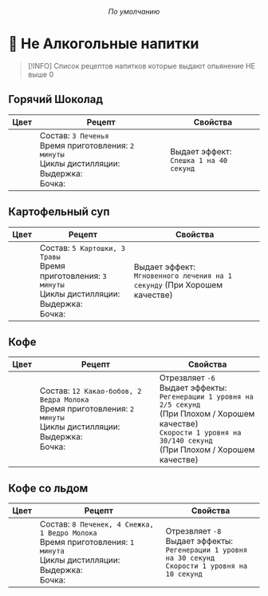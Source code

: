 *<span style="color: gray;"><center>По умолчанию</center></span>*

# 📖 Не Алкогольные напитки

> [!INFO] Список рецептов напитков которые выдают опьянение НЕ выше 0


<!-- 

## 
|Цвет|Рецепт|Свойства|
|-|-|-|
| <MCBottle color="#000000" size="big" />  | Состав: `n` <br/>Время приготовления: `n` <br/>Циклы дистилляции: `n` <br/>Выдержка: `n` <br/>Бочка: `n`| <br/> |
 
-->

## Горячий Шоколад
|Цвет|Рецепт|Свойства|
|-|-|-|
| <MCBottle color="#650012" size="big" /> | Состав: `3 Печенья` <br/>Время приготовления: `2 минуты` <br/>Циклы дистилляции: <iconify-icon icon="solar:close-square-bold-duotone" style="margin-right:0.10rem;margin:center;color: #FF0000" ></iconify-icon><br/>Выдержка: <iconify-icon icon="solar:close-square-bold-duotone" style="margin-right:0.10rem;margin:center;color: #FF0000" ></iconify-icon> <br/>Бочка: <iconify-icon icon="solar:close-square-bold-duotone" style="margin-right:0.10rem;margin:center;color: #FF0000" ></iconify-icon>| Выдает эффект:<br/> `Спешка 1 на 40 секунд` |
 
 

## Картофельный суп
|Цвет|Рецепт|Свойства|
|-|-|-|
| <MCBottle color="#ffa600" size="big" /> | Состав: `5 Картошки, 3 Травы` <br/>Время приготовления: `3 минуты` <br/>Циклы дистилляции: <iconify-icon icon="solar:close-square-bold-duotone" style="margin-right:0.10rem;margin:center;color: #FF0000" ></iconify-icon> <br/>Выдержка: <iconify-icon icon="solar:close-square-bold-duotone" style="margin-right:0.10rem;margin:center;color: #FF0000" ></iconify-icon> <br/>Бочка: <iconify-icon icon="solar:close-square-bold-duotone" style="margin-right:0.10rem;margin:center;color: #FF0000" ></iconify-icon>| Выдает эффект:<br/> `Мгновенного лечения на 1 секунду` (При Хорошем качестве)|
 

## Кофе
|Цвет|Рецепт|Свойства|
|-|-|-|
| <MCBottle color="#000000" size="big" />  | Состав: `12 Какао-бобов, 2 Ведра Молока` <br/>Время приготовления: `2 минуты` <br/>Циклы дистилляции: <iconify-icon icon="solar:close-square-bold-duotone" style="margin-right:0.10rem;margin:center;color: #FF0000" ></iconify-icon> <br/>Выдержка: <iconify-icon icon="solar:close-square-bold-duotone" style="margin-right:0.10rem;margin:center;color: #FF0000" ></iconify-icon> <br/>Бочка: <iconify-icon icon="solar:close-square-bold-duotone" style="margin-right:0.10rem;margin:center;color: #FF0000" ></iconify-icon>| Отрезвляет `-6` <br/>Выдает эффекты:<br/> `Регенерации 1 уровня на 2/5 секунд`<br/> (При Плохом / Хорошем качестве)<br/> `Скорости 1 уровня на 30/140 секунд`<br/> (При Плохом / Хорошем качестве)|


## Кофе со льдом
|Цвет|Рецепт|Свойства|
|-|-|-|
| <MCBottle color="#000000" size="big" />  | Состав: `8 Печенек, 4 Снежка, 1 Ведро Молока` <br/>Время приготовления: `1 минута` <br/>Циклы дистилляции: <iconify-icon icon="solar:close-square-bold-duotone" style="margin-right:0.10rem;margin:center;color: #FF0000" ></iconify-icon> <br/>Выдержка: <iconify-icon icon="solar:close-square-bold-duotone" style="margin-right:0.10rem;margin:center;color: #FF0000" ></iconify-icon> <br/>Бочка: <iconify-icon icon="solar:close-square-bold-duotone" style="margin-right:0.10rem;margin:center;color: #FF0000" ></iconify-icon>| Отрезвляет `-8` <br/>Выдает эффекты:<br/> `Регенерации 1 уровня на 30 секунд`<br/> `Скорости 1 уровня на 10 секунд`<br/> |
 

